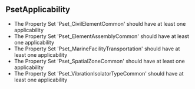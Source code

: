 ## PsetApplicability

* The Property Set 'Pset_CivilElementCommon' should have at least one applicability
* The Property Set 'Pset_ElementAssemblyCommon' should have at least one applicability
* The Property Set 'Pset_MarineFacilityTransportation' should have at least one applicability
* The Property Set 'Pset_SpatialZoneCommon' should have at least one applicability
* The Property Set 'Pset_VibrationIsolatorTypeCommon' should have at least one applicability
